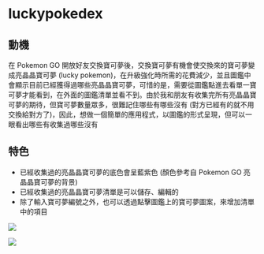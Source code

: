 # luckypokedex

## 動機

在 Pokemon GO 開放好友交換寶可夢後，交換寶可夢有機會使交換來的寶可夢變成亮晶晶寶可夢 (lucky pokemon)，在升級強化時所需的花費減少，並且圖鑑中會顯示目前已經獲得過哪些亮晶晶寶可夢，可惜的是，需要從圖鑑點進去看單一寶可夢才能看到，在外面的圖鑑清單並看不到。由於我和朋友有收集完所有亮晶晶寶可夢的期待，但寶可夢數量眾多，很難記住哪些有哪些沒有 (對方已經有的就不用交換給對方了)，因此，想做一個簡單的應用程式，以圖鑑的形式呈現，但可以一眼看出哪些有收集過哪些沒有

## 特色
- 已經收集過的亮晶晶寶可夢的底色會呈藍紫色 (顏色參考自 Pokemon GO 亮晶晶寶可夢的背景)
- 已經收集過的亮晶晶寶可夢清單是可以儲存、編輯的
- 除了輸入寶可夢編號之外，也可以透過點擊圖鑑上的寶可夢圖案，來增加清單中的項目

![](./luckypokedex/tree/main/images/pokedex.png?raw=true)

![](./luckypokedex/tree/main/images/pokedex_2.png?raw=true)

